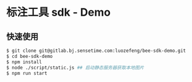 # 标注工具 sdk - Demo

## 快速使用

```bash
$ git clone git@gitlab.bj.sensetime.com:luozefeng/bee-sdk-demo.git
$ cd bee-sdk-demo
$ npm install
$ node ./script/static.js ## 启动静态服务器获取本地图片
$ npm run start
```
